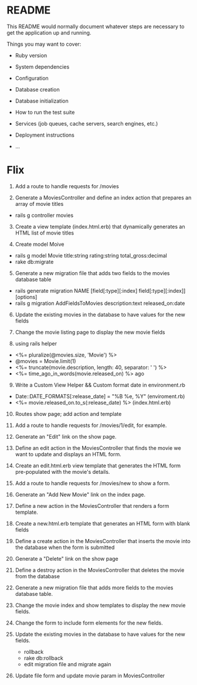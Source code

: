 # README

This README would normally document whatever steps are necessary to get the
application up and running.

Things you may want to cover:

* Ruby version

* System dependencies

* Configuration

* Database creation

* Database initialization

* How to run the test suite

* Services (job queues, cache servers, search engines, etc.)

* Deployment instructions

* ...
# Flix

1. Add a route to handle requests for /movies

2. Generate a MoviesController and define an index action that prepares an array of movie titles

  - rails g controller movies

3. Create a view template (index.html.erb) that dynamically generates an HTML list of movie titles

4. Create model Moive

  - rails g model Movie title:string rating:string total_gross:decimal
  - rake db:migrate

5. Generate a new migration file that adds two fields to the movies database table

  - rails generate migration NAME [field[:type][:index] field[:type][:index]] [options]
  - rails g migration AddFieldsToMovies description:text released_on:date

6. Update the existing movies in the database to have values for the new fields

7. Change the movie listing page to display the new movie fields

8. using rails helper
  - <%= pluralize(@movies.size, 'Movie') %>
  - @movies = Movie.limit(1)
  - <%= truncate(movie.description, length: 40, separator: ' ') %>
  - <%= time_ago_in_words(movie.released_on) %> ago
9. Write a Custom View Helper && Custom format date in environment.rb
  - Date::DATE_FORMATS[:release_date] = "%B %e, %Y" (enviroment.rb)
  - <%= movie.released_on.to_s(:release_date) %> (index.html.erb)

10. Routes show page; add action and template

11. Add a route to handle requests for /movies/1/edit, for example.

12. Generate an "Edit" link on the show page.

13. Define an edit action in the MoviesController that finds the movie we want to update and displays an HTML form.

14. Create an edit.html.erb view template that generates the HTML form pre-populated with the movie's details.

15. Add a route to handle requests for /movies/new to show a form.

16. Generate an "Add New Movie" link on the index page.

17. Define a new action in the MoviesController that renders a form template.

18. Create a new.html.erb template that generates an HTML form with blank fields

19. Define a create action in the MoviesController that inserts the movie into the database when the form is submitted

20. Generate a "Delete" link on the show page

21. Define a destroy action in the MoviesController that deletes the movie from the database

30. Generate a new migration file that adds more fields to the movies database table.

31. Change the movie index and show templates to display the new movie fields.

32. Change the form to include form elements for the new fields.

33. Update the existing movies in the database to have values for the new fields.
    - rollback
    - rake db:rollback
    - edit migration file and migrate again
34. Update file form and update movie param in MoviesController
